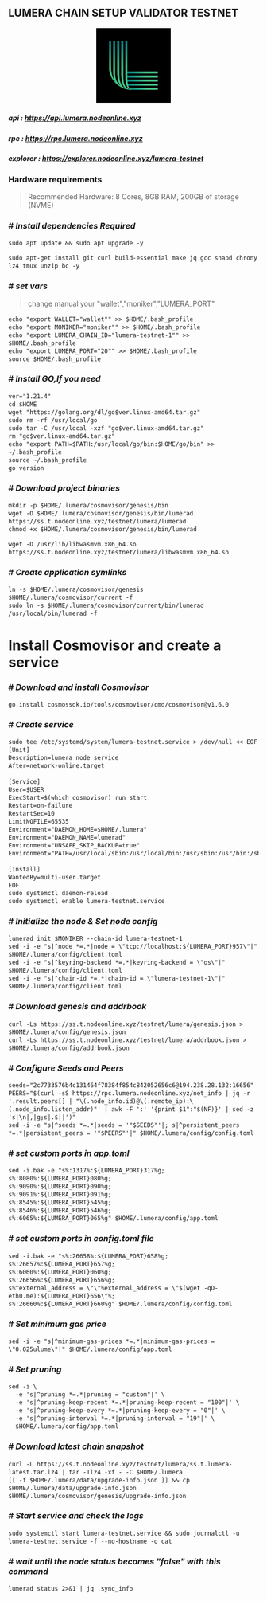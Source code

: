 ## **LUMERA CHAIN SETUP VALIDATOR TESTNET**

<p align= "center">
<img src="https://github.com/nodeonline/testnet-node-runner/blob/main/lumera/logo-lumera.png" "width="250" height="150" /><b\>

##### api      : https://api.lumera.nodeonline.xyz
##### rpc      : https://rpc.lumera.nodeonline.xyz
##### explorer : https://explorer.nodeonline.xyz/lumera-testnet

### Hardware requirements
> Recommended Hardware: 8 Cores, 8GB RAM, 200GB of storage (NVME)

### # _Install dependencies Required_
```
sudo apt update && sudo apt upgrade -y
```
```
sudo apt-get install git curl build-essential make jq gcc snapd chrony lz4 tmux unzip bc -y
```

### # _set vars_
> change manual your "wallet","moniker","LUMERA_PORT" 
```
echo "export WALLET="wallet"" >> $HOME/.bash_profile
echo "export MONIKER="moniker"" >> $HOME/.bash_profile
echo "export LUMERA_CHAIN_ID="lumera-testnet-1"" >> $HOME/.bash_profile
echo "export LUMERA_PORT="20"" >> $HOME/.bash_profile
source $HOME/.bash_profile
```

### # _Install GO,If you need_ 
```
ver="1.21.4"
cd $HOME
wget "https://golang.org/dl/go$ver.linux-amd64.tar.gz"
sudo rm -rf /usr/local/go
sudo tar -C /usr/local -xzf "go$ver.linux-amd64.tar.gz"
rm "go$ver.linux-amd64.tar.gz"
echo "export PATH=$PATH:/usr/local/go/bin:$HOME/go/bin" >> ~/.bash_profile
source ~/.bash_profile
go version
```

### # _Download project binaries_
```
mkdir -p $HOME/.lumera/cosmovisor/genesis/bin
wget -O $HOME/.lumera/cosmovisor/genesis/bin/lumerad https://ss.t.nodeonline.xyz/testnet/lumera/lumerad
chmod +x $HOME/.lumera/cosmovisor/genesis/bin/lumerad
```
```
wget -O /usr/lib/libwasmvm.x86_64.so https://ss.t.nodeonline.xyz/testnet/lumera/libwasmvm.x86_64.so
```
### # _Create application symlinks_
```
ln -s $HOME/.lumera/cosmovisor/genesis $HOME/.lumera/cosmovisor/current -f
sudo ln -s $HOME/.lumera/cosmovisor/current/bin/lumerad /usr/local/bin/lumerad -f
```

# Install Cosmovisor and create a service

### # _Download and install Cosmovisor_
```
go install cosmossdk.io/tools/cosmovisor/cmd/cosmovisor@v1.6.0
```


### # _Create service_
```
sudo tee /etc/systemd/system/lumera-testnet.service > /dev/null << EOF
[Unit]
Description=lumera node service
After=network-online.target

[Service]
User=$USER
ExecStart=$(which cosmovisor) run start
Restart=on-failure
RestartSec=10
LimitNOFILE=65535
Environment="DAEMON_HOME=$HOME/.lumera"
Environment="DAEMON_NAME=lumerad"
Environment="UNSAFE_SKIP_BACKUP=true"
Environment="PATH=/usr/local/sbin:/usr/local/bin:/usr/sbin:/usr/bin:/sbin:/bin:/usr/games:/usr/local/games:/snap/bin:$HOME/.lumera/cosmovisor/current/bin"

[Install]
WantedBy=multi-user.target
EOF
sudo systemctl daemon-reload
sudo systemctl enable lumera-testnet.service
```

### # _Initialize the node & Set node config_
```
lumerad init $MONIKER --chain-id lumera-testnet-1
sed -i -e "s|^node *=.*|node = \"tcp://localhost:${LUMERA_PORT}957\"|" $HOME/.lumera/config/client.toml
sed -i -e "s|^keyring-backend *=.*|keyring-backend = \"os\"|" $HOME/.lumera/config/client.toml
sed -i -e "s|^chain-id *=.*|chain-id = \"lumera-testnet-1\"|" $HOME/.lumera/config/client.toml
```

### # _Download genesis and addrbook_
```
curl -Ls https://ss.t.nodeonline.xyz/testnet/lumera/genesis.json > $HOME/.lumera/config/genesis.json
curl -Ls https://ss.t.nodeonline.xyz/testnet/lumera/addrbook.json > $HOME/.lumera/config/addrbook.json
```

### # _Configure Seeds and Peers_
```
seeds="2c7733576b4c131464f78384f854c842052656c6@194.238.28.132:16656"
PEERS="$(curl -sS https://rpc.lumera.nodeonline.xyz/net_info | jq -r '.result.peers[] | "\(.node_info.id)@\(.remote_ip):\(.node_info.listen_addr)"' | awk -F ':' '{print $1":"$(NF)}' | sed -z 's|\n|,|g;s|.$||')"
sed -i -e "s|^seeds *=.*|seeds = '"$SEEDS"'|; s|^persistent_peers *=.*|persistent_peers = '"$PEERS"'|" $HOME/.lumera/config/config.toml
```

### # _set custom ports in app.toml_
```
sed -i.bak -e "s%:1317%:${LUMERA_PORT}317%g;
s%:8080%:${LUMERA_PORT}080%g;
s%:9090%:${LUMERA_PORT}090%g;
s%:9091%:${LUMERA_PORT}091%g;
s%:8545%:${LUMERA_PORT}545%g;
s%:8546%:${LUMERA_PORT}546%g;
s%:6065%:${LUMERA_PORT}065%g" $HOME/.lumera/config/app.toml
```

### # _set custom ports in config.toml file_
```
sed -i.bak -e "s%:26658%:${LUMERA_PORT}658%g;
s%:26657%:${LUMERA_PORT}657%g;
s%:6060%:${LUMERA_PORT}060%g;
s%:26656%:${LUMERA_PORT}656%g;
s%^external_address = \"\"%external_address = \"$(wget -qO- eth0.me):${LUMERA_PORT}656\"%;
s%:26660%:${LUMERA_PORT}660%g" $HOME/.lumera/config/config.toml
```

### # _Set minimum gas price_
```
sed -i -e "s|^minimum-gas-prices *=.*|minimum-gas-prices = \"0.025ulume\"|" $HOME/.lumera/config/app.toml
```

### # _Set pruning_
```
sed -i \
  -e 's|^pruning *=.*|pruning = "custom"|' \
  -e 's|^pruning-keep-recent *=.*|pruning-keep-recent = "100"|' \
  -e 's|^pruning-keep-every *=.*|pruning-keep-every = "0"|' \
  -e 's|^pruning-interval *=.*|pruning-interval = "19"|' \
  $HOME/.lumera/config/app.toml
```

### # _Download latest chain snapshot_
```
curl -L https://ss.t.nodeonline.xyz/testnet/lumera/ss.t.lumera-latest.tar.lz4 | tar -Ilz4 -xf - -C $HOME/.lumera
[[ -f $HOME/.lumera/data/upgrade-info.json ]] && cp $HOME/.lumera/data/upgrade-info.json $HOME/.lumera/cosmovisor/genesis/upgrade-info.json
```

### # _Start service and check the logs_
```
sudo systemctl start lumera-testnet.service && sudo journalctl -u lumera-testnet.service -f --no-hostname -o cat
```

### # _wait until the node status becomes "**false**" with this command_
```
lumerad status 2>&1 | jq .sync_info
```






